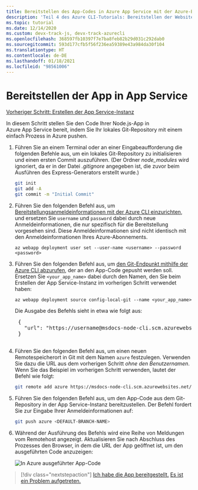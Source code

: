 ```yaml
---
title: Bereitstellen des App-Codes in Azure App Service mit der Azure-Befehlszeilenschnittstelle (Azure CLI)
description: 'Teil 4 des Azure CLI-Tutorials: Bereitstellen der Website'
ms.topic: tutorial
ms.date: 12/14/2020
ms.custom: devx-track-js, devx-track-azurecli
ms.openlocfilehash: 368597fb10397f7e7ba8feb82b29d031c292dab0
ms.sourcegitcommit: 593d177cfb5f56f236ea59389e43a984da30f104
ms.translationtype: HT
ms.contentlocale: de-DE
ms.lasthandoff: 01/18/2021
ms.locfileid: "98561006"
---
```

# <a name="deploy-the-app-to-app-service"></a>Bereitstellen der App in App Service

[Vorheriger Schritt: Erstellen der App Service-Instanz](tutorial-vscode-azure-cli-node-03.md)

In diesem Schritt stellen Sie den Code Ihrer Node.js-App in Azure App Service bereit, indem Sie Ihr lokales Git-Repository mit einem einfach Prozess in Azure pushen.

1. Führen Sie an einem Terminal oder an einer Eingabeaufforderung die folgenden Befehle aus, um ein lokales Git-Repository zu initialisieren und einen ersten Commit auszuführen. (Der Ordner *node_modules* wird ignoriert, da er in der Datei *.gitignore* angegeben ist, die zuvor beim Ausführen des Express-Generators erstellt wurde.)

    ```bash
    git init
    git add -A
    git commit -m "Initial Commit"
    ```

1. Führen Sie den folgenden Befehl aus, um [Bereitstellungsanmeldeinformationen mit der Azure CLI einzurichten](/azure/app-service/deploy-configure-credentials), und ersetzen Sie `username` und `password` dabei durch neue Anmeldeinformationen, die nur spezifisch für die Bereitstellung vorgesehen sind. Diese Anmeldeinformationen sind nicht identisch mit den Anmeldeinformationen Ihres Azure-Abonnements. 

    ```azurecli
    az webapp deployment user set --user-name <username> --password <password>
    ```

1. Führen Sie den folgenden Befehl aus, um [den Git-Endpunkt mithilfe der Azure CLI abzurufen](/cli/azure/webapp/deployment/source), der an den App-Code gepusht werden soll. Ersetzen Sie `<your_app_name>` dabei durch den Namen, den Sie beim Erstellen der App Service-Instanz im vorherigen Schritt verwendet haben:

    ```azurecli
    az webapp deployment source config-local-git --name <your_app_name>
    ```

    Die Ausgabe des Befehls sieht in etwa wie folgt aus:

    <pre>
    {
      "url": "https://username@msdocs-node-cli.scm.azurewebsites.net/msdocs-node-cli.git"
    }
    </pre>

1. Führen Sie den folgenden Befehl aus, um einen neuen Remotespeicherort in Git mit dem Namen `azure` festzulegen. Verwenden Sie dazu die URL aus dem vorherigen Schritt *ohne den Benutzernamen*. Wenn Sie das Beispiel im vorherigen Schritt verwenden, lautet der Befehl wie folgt:

    ```bash
    git remote add azure https://msdocs-node-cli.scm.azurewebsites.net/msdocs-node-cli.git
    ```

1. Führen Sie den folgenden Befehl aus, um den App-Code aus dem Git-Repository in der App Service-Instanz bereitzustellen. Der Befehl fordert Sie zur Eingabe Ihrer Anmeldeinformationen auf:

    ```bash
    git push azure <DEFAULT-BRANCH-NAME>
    ```

1. Während der Ausführung des Befehls wird eine Reihe von Meldungen vom Remotehost angezeigt. Aktualisieren Sie nach Abschluss des Prozesses den Browser, in dem die URL der App geöffnet ist, um den ausgeführten Code anzuzeigen:

    ![In Azure ausgeführter App-Code](../../media/azure-cli/remote-app.png)

> [!div class="nextstepaction"]
> [Ich habe die App bereitgestellt.](tutorial-vscode-azure-cli-node-05.md) [Es ist ein Problem aufgetreten.](https://www.research.net/r/PWZWZ52?tutorial=node-deployment&step=deploy-website)
